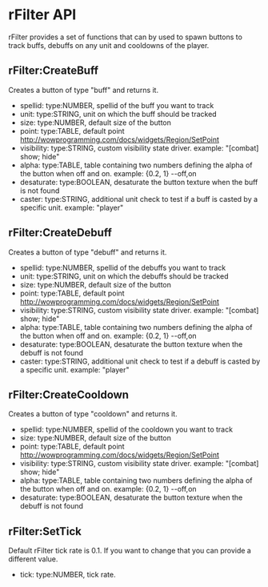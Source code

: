 # rFilter API

rFilter provides a set of functions that can by used to spawn buttons to track buffs, debuffs on any unit and cooldowns of the player.

## rFilter:CreateBuff

Creates a button of type "buff" and returns it.

* spellid: type:NUMBER, spellid of the buff you want to track
* unit: type:STRING, unit on which the buff should be tracked
* size: type:NUMBER, default size of the button
* point: type:TABLE, default point http://wowprogramming.com/docs/widgets/Region/SetPoint
* visibility: type:STRING, custom visibility state driver. example: "[combat] show; hide"
* alpha: type:TABLE, table containing two numbers defining the alpha of the button when off and on. example: {0.2, 1} --off,on
* desaturate: type:BOOLEAN, desaturate the button texture when the buff is not found
* caster: type:STRING, additional unit check to test if a buff is casted by a specific unit. example: "player"

## rFilter:CreateDebuff

Creates a button of type "debuff" and returns it.

* spellid: type:NUMBER, spellid of the debuffs you want to track
* unit: type:STRING, unit on which the debuffs should be tracked
* size: type:NUMBER, default size of the button
* point: type:TABLE, default point http://wowprogramming.com/docs/widgets/Region/SetPoint
* visibility: type:STRING, custom visibility state driver. example: "[combat] show; hide"
* alpha: type:TABLE, table containing two numbers defining the alpha of the button when off and on. example: {0.2, 1} --off,on
* desaturate: type:BOOLEAN, desaturate the button texture when the debuff is not found
* caster: type:STRING, additional unit check to test if a debuff is casted by a specific unit. example: "player"

## rFilter:CreateCooldown

Creates a button of type "cooldown" and returns it.

* spellid: type:NUMBER, spellid of the cooldown you want to track
* size: type:NUMBER, default size of the button
* point: type:TABLE, default point http://wowprogramming.com/docs/widgets/Region/SetPoint
* visibility: type:STRING, custom visibility state driver. example: "[combat] show; hide"
* alpha: type:TABLE, table containing two numbers defining the alpha of the button when off and on. example: {0.2, 1} --off,on
* desaturate: type:BOOLEAN, desaturate the button texture when the debuff is not found

## rFilter:SetTick

Default rFilter tick rate is 0.1. If you want to change that you can provide a different value.

* tick: type:NUMBER, tick rate.